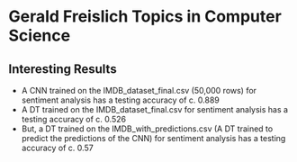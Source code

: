 # Gerald Freislich Topics in Computer Science

## Interesting Results
- A CNN trained on the IMDB_dataset_final.csv (50,000 rows) for sentiment analysis has a testing accuracy of c. 0.889
- A DT trained on the IMDB_dataset_final.csv for sentiment analysis has a testing accuracy of c. 0.526
- But, a DT trained on the IMDB_with_predictions.csv (A DT trained to predict the predictions of the CNN) for sentiment analysis has a testing accuracy of c. 0.57

